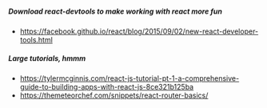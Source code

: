 

##### Download react-devtools to make working with react more fun
  - https://facebook.github.io/react/blog/2015/09/02/new-react-developer-tools.html

##### Large tutorials, hmmm
  - https://tylermcginnis.com/react-js-tutorial-pt-1-a-comprehensive-guide-to-building-apps-with-react-js-8ce321b125ba
  - https://themeteorchef.com/snippets/react-router-basics/
